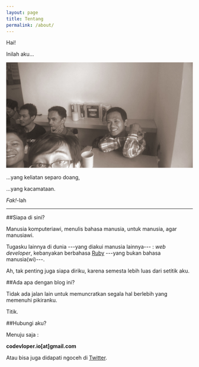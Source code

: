 ```yaml
---
layout: page
title: Tentang
permalink: /about/
---
```



Hai!

Inilah aku...

![Aku](/assets/site/aku.jpg)

...yang keliatan separo doang,

...yang kacamataan.

*Fak!*-lah

***

##Siapa di sini?

Manusia komputeriawi, menulis bahasa manusia, untuk manusia, agar manusiawi.

Tugasku lainnya di dunia ---yang diakui manusia lainnya--- : *web developer*, kebanyakan berbahasa [Ruby](https://en.wikipedia.org/wiki/Ruby_%28programming_language%29) ---yang bukan bahasa manusia(wi)---.

Ah, tak penting juga siapa diriku, karena semesta lebih luas dari setitik aku.

##Ada apa dengan blog ini?

Tidak ada jalan lain untuk memuncratkan segala hal berlebih yang memenuhi pikiranku.

Titik.

##Hubungi aku?

Menuju saja :

**codevloper.io[at]gmail.com**

Atau bisa juga didapati ngoceh di [Twitter](http://twitter.com/codevloper).